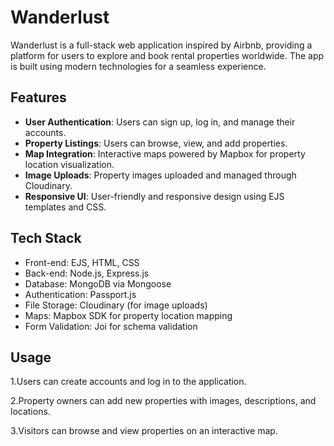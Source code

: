 
# Wanderlust 
Wanderlust is a full-stack web application inspired by Airbnb, providing a platform for users to explore and book rental properties worldwide. The app is built using modern technologies for a seamless experience.

## Features
- **User Authentication**: Users can sign up, log in, and manage their accounts.
- **Property Listings**: Users can browse, view, and add properties.
- **Map Integration**: Interactive maps powered by Mapbox for property location visualization.
- **Image Uploads**: Property images uploaded and managed through Cloudinary.
- **Responsive UI**: User-friendly and responsive design using EJS templates and CSS.
## Tech Stack
- Front-end: EJS, HTML, CSS
- Back-end: Node.js, Express.js
- Database: MongoDB via Mongoose
- Authentication: Passport.js 
- File Storage: Cloudinary (for image uploads)
- Maps: Mapbox SDK for property location mapping
- Form Validation: Joi for schema validation


## Usage
1.Users can create accounts and log in to the application.

2.Property owners can add new properties with images, descriptions, and locations.

3.Visitors can browse and view properties on an interactive map.



